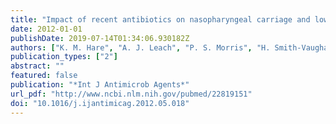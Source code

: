 ```yaml
---
title: "Impact of recent antibiotics on nasopharyngeal carriage and lower airway infection in Indigenous Australian children with non-cystic fibrosis bronchiectasis"
date: 2012-01-01
publishDate: 2019-07-14T01:34:06.930182Z
authors: ["K. M. Hare", "A. J. Leach", "P. S. Morris", "H. Smith-Vaughan", "P. Torzillo", "P. Bauert", "A. C. Cheng", "M. I. McDonald", "N. Brown", "A. B. Chang", "K. Grimwood"]
publication_types: ["2"]
abstract: ""
featured: false
publication: "*Int J Antimicrob Agents*"
url_pdf: "http://www.ncbi.nlm.nih.gov/pubmed/22819151"
doi: "10.1016/j.ijantimicag.2012.05.018"
---
```


